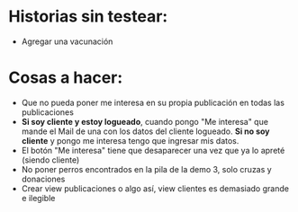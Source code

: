 # Historias sin testear:

-   Agregar una vacunación

# Cosas a hacer:

-   Que no pueda poner me interesa en su propia publicación en todas las publicaciones
-   **Si soy cliente y estoy logueado**, cuando pongo "Me interesa" que mande el Mail de una con los datos del cliente logueado. **Si no soy cliente** y pongo me interesa tengo que ingresar mis datos.
-   El botón "Me interesa" tiene que desaparecer una vez que ya lo apreté (siendo cliente)
-   No poner perros encontrados en la pila de la demo 3, solo cruzas y donaciones
-   Crear view publicaciones o algo así, view clientes es demasiado grande e ilegible
